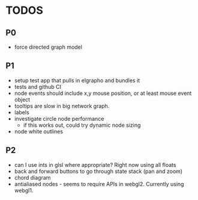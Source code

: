 # TODOS

## P0
* force directed graph model

## P1
* setup test app that pulls in elgrapho and bundles it
* tests and github CI
* node events should include x,y mouse position, or at least mouse event object
* tooltips are slow in big network graph.
* labels
* investigate circle node performance
  * if this works out, could try dynamic node sizing
* node white outlines

## P2
* can I use ints in glsl where appropriate? Right now using all floats
* back and forward buttons to go through state stack (pan and zoom)
* chord diagram
* antialiased nodes - seems to require APIs in webgl2.  Currently using webgl1.